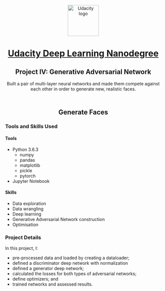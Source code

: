 <p align="center">
  <a href="https://www.udacity.com/">
    <img src='https://course_report_production.s3.amazonaws.com/rich/rich_files/rich_files/5511/s300/udacity-logo.png' alt="Udacity logo" width = 100px>
   </a>
</p>

<h1 align="center"><a href = "https://www.udacity.com/course/deep-learning-nanodegree--nd101"> Udacity Deep Learning Nanodegree </a></h1>
<h2 align="center">Project IV: Generative Adversarial Network<br></h2>
<p align="center">Built a pair of multi-layer neural networks and made them compete against each other in order to generate new, realistic faces.</p>
<h2 align="center"><br>Generate Faces<br></h2>


### Tools and Skills Used

#### Tools
- Python 3.6.3
  - numpy
  - pandas
  - matplotlib
  - pickle
  - pytorch
- Jupyter Notebook

#### Skills
- Data exploration
- Data wrangling
- Deep learning
- Generative Adversarial Network construction
- Optimisation

### Project Details

In this project, I: 
- pre-processed data and loaded by creating a dataloader;
- defined a discriminator deep network with normalization
- defined a generator deep network;
- calculated the losses for both types of adversarial networks;
- define optimizers; and
- trained networks and assessed results.
